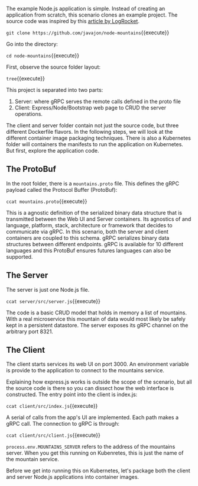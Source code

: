 The example Node.js application is simple. Instead of creating an application from scratch, this scenario clones an example project. The source code was inspired by this [article by LogRocket](https://blog.logrocket.com/creating-a-crud-api-with-node-express-and-grpc/).

`git clone https://github.com/javajon/node-mountains`{{execute}}

Go into the directory:

`cd node-mountains`{{execute}}

First, observe the source folder layout:

`tree`{{execute}}

This project is separated into two parts:

1. Server: where gRPC serves the remote calls defined in the proto file
1. Client: Express/Node/Bootstrap web page to CRUD the server operations.

The client and server folder contain not just the source code, but three different Dockerfile flavors. In the following steps, we will look at the different container image packaging techniques. There is also a Kubernetes folder will containers the manifests to run the application on Kubernetes. But first, explore the application code.

## The ProtoBuf

In the root folder, there is a `mountains.proto` file. This defines the gRPC payload called the Protocol Buffer (ProtoBuf):

`ccat mountains.proto`{{execute}}

This is a agnostic definition of the serialized binary data structure that is transmitted between the Web UI and Server containers. Its agnostics of and language, platform, stack, architecture or framework that decides to communicate via gRPC. In this scenario, both the server and client containers are coupled to this schema. gRPC serializes binary data structures between different endpoints. gRPC is available for 10 different languages and this ProtoBuf ensures futures languages can also be supported.

## The Server

The server is just one Node.js file.

`ccat server/src/server.js`{{execute}}

The code is a basic CRUD model that holds in memory a list of mountains. With a real microservice this mountain of data would most likely be safely kept in a persistent datastore. The server exposes its gRPC channel on the arbitrary port 8321.

## The Client

The client starts services its web UI on port 3000. An environment variable is provide to the application to connect to the mountains service.

Explaining how express.js works is outside the scope of the scenario, but all the source code is there so you can dissect how the web interface is constructed. The entry point into the client is index.js:

`ccat client/src/index.js`{{execute}}

A serial of calls from the app's UI are implemented. Each path makes a gRPC call. The connection to gRPC is through:

`ccat client/src/client.js`{{execute}}

`process.env.MOUNTAINS_SERVER` refers to the address of the mountains server. When you get this running on Kubenretes, this is just the name of the mountain service.

Before we get into running this on Kubernetes, let's package both the client and server Node.js applications into container images.
